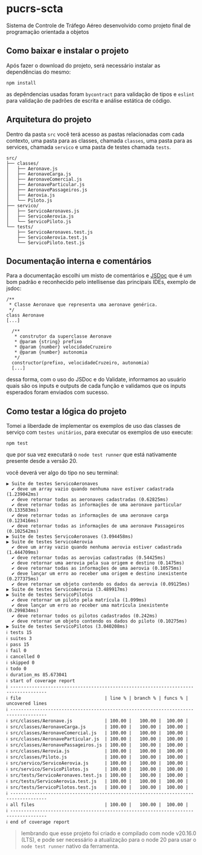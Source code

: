 # pucrs-scta
Sistema de Controle de Tráfego Aéreo desenvolvido como projeto final de programação orientada a objetos

## Como baixar e instalar o projeto

Após fazer o download do projeto, será necessário instalar as dependências do mesmo:

```
npm install
```

as depêndencias usadas foram `bycontract` para validação de tipos e `eslint` para validação de padrões de escrita e análise estática de código.

## Arquitetura do projeto

Dentro da pasta `src` você terá acesso as pastas relacionadas com cada contexto, uma pasta para as classes, chamada `classes`, uma pasta para as services, chamada `servico` e uma pasta de testes chamada `tests`.

```
src/
├── classes/
│   ├── Aeronave.js
│   ├── AeronaveCarga.js
│   ├── AeronaveComercial.js
│   ├── AeronaveParticular.js
│   ├── AeronavePassageiros.js
│   ├── Aerovia.js
│   └── Piloto.js
├── servico/
│   ├── ServicoAeronaves.js
│   ├── ServicoAerovia.js
│   └── ServicoPiloto.js
└── tests/
    ├── ServicoAeronaves.test.js
    ├── ServicoAerovia.test.js
    └── ServicoPiloto.test.js
```

## Documentação interna e comentários

Para a documentação escolhi um misto de comentários e [JSDoc](https://jsdoc.app/about-getting-started) que é um bom padrão e reconhecido pelo intellisense das principais IDEs, exemplo de jsdoc:

```
/**
 * Classe Aeronave que representa uma aeronave genérica.
 */
class Aeronave
[...]

  /**
   * construtor da superclasse Aeronave
   * @param {string} prefixo 
   * @param {number} velocidadeCruzeiro 
   * @param {number} autonomia 
   */
  constructor(prefixo, velocidadeCruzeiro, autonomia)
  [...]
```

dessa forma, com o uso do JSDoc e do Validate, informamos ao usuário quais são os inputs e outputs de cada função e validamos que os inputs esperados foram enviados com sucesso.

## Como testar a lógica do projeto

Tomei a liberdade de implementar os exemplos de uso das classes de serviço com `testes unitários`, para executar os exemplos de uso execute: 

```
npm test
```

que por sua vez executará o `node test runner` que está nativamente presente desde a versão 20.

você deverá ver algo do tipo no seu terminal:

```
▶ Suite de testes ServicoAeronaves
  ✔ deve um array vazio quando nenhuma nave estiver cadastrada (1.239042ms)
  ✔ deve retornar todas as aeronaves cadastradas (0.62825ms)
  ✔ deve retornar todas as informações de uma aeronave particular (0.133583ms)
  ✔ deve retornar todas as informações de uma aeronave carga (0.123416ms)
  ✔ deve retornar todas as informações de uma aeronave Passageiros (0.102542ms)
▶ Suite de testes ServicoAeronaves (3.094458ms)
▶ Suite de testes ServicoAerovia
  ✔ deve um array vazio quando nenhuma aerovia estiver cadastrada (1.444709ms)
  ✔ deve retornar todas as aerovias cadastradas (0.54425ms)
  ✔ deve retornar uma aerovia pela sua origem e destino (0.1475ms)
  ✔ deve retornar todas as informações de uma aerovia (0.10575ms)
  ✔ deve lançar um erro ao receber uma origem e destino inexistente (0.277375ms)
  ✔ deve retornar um objeto contendo os dados da aerovia (0.09125ms)
▶ Suite de testes ServicoAerovia (3.489917ms)
▶ Suite de testes ServicoPilotos
  ✔ deve retornar um piloto pela matrícula (1.099ms)
  ✔ deve lançar um erro ao receber uma matrícula inexistente (0.299834ms)
  ✔ deve retornar todos os pilotos cadastrados (0.242ms)
  ✔ deve retornar um objeto contendo os dados do piloto (0.10275ms)
▶ Suite de testes ServicoPilotos (3.040208ms)
ℹ tests 15
ℹ suites 3
ℹ pass 15
ℹ fail 0
ℹ cancelled 0
ℹ skipped 0
ℹ todo 0
ℹ duration_ms 85.673041
ℹ start of coverage report
ℹ -----------------------------------------------------------------------------------
ℹ file                               | line % | branch % | funcs % | uncovered lines
ℹ -----------------------------------------------------------------------------------
ℹ src/classes/Aeronave.js            | 100.00 |   100.00 |  100.00 | 
ℹ src/classes/AeronaveCarga.js       | 100.00 |   100.00 |  100.00 | 
ℹ src/classes/AeronaveComercial.js   | 100.00 |   100.00 |  100.00 | 
ℹ src/classes/AeronaveParticular.js  | 100.00 |   100.00 |  100.00 | 
ℹ src/classes/AeronavePassageiros.js | 100.00 |   100.00 |  100.00 | 
ℹ src/classes/Aerovia.js             | 100.00 |   100.00 |  100.00 | 
ℹ src/classes/Piloto.js              | 100.00 |   100.00 |  100.00 | 
ℹ src/servico/ServicoAerovia.js      | 100.00 |   100.00 |  100.00 | 
ℹ src/servico/ServicoPilotos.js      | 100.00 |   100.00 |  100.00 | 
ℹ src/tests/ServicoAeronaves.test.js | 100.00 |   100.00 |  100.00 | 
ℹ src/tests/ServicoAerovia.test.js   | 100.00 |   100.00 |  100.00 | 
ℹ src/tests/ServicoPilotos.test.js   | 100.00 |   100.00 |  100.00 | 
ℹ -----------------------------------------------------------------------------------
ℹ all files                          | 100.00 |   100.00 |  100.00 |
ℹ -----------------------------------------------------------------------------------
ℹ end of coverage report
```

> lembrando que esse projeto foi criado e compilado com node v20.16.0 (LTS), e pode ser necessário a atualização para o node 20 para usar o `node test runner` nativo da ferramenta.